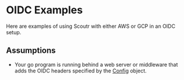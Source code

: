 # OIDC Examples

Here are examples of using Scoutr with either AWS or GCP in an OIDC setup.

## Assumptions
- Your go program is running behind a web server or middleware that adds the OIDC headers specified by
the [Config](../../config/config.go) object.
